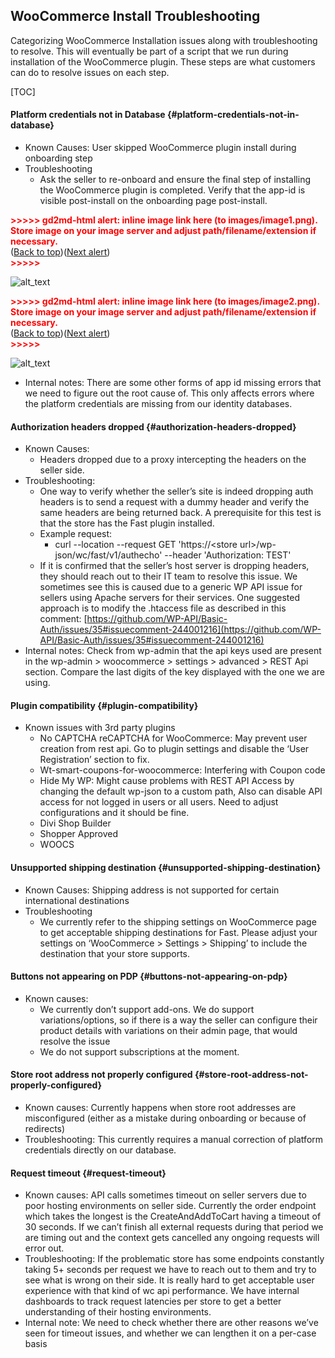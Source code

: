 ## WooCommerce Install Troubleshooting

Categorizing WooCommerce Installation issues along with troubleshooting to resolve. This will eventually be part of a script that we run during installation of the WooCommerce plugin. These steps are what customers can do to resolve issues on each step.

[TOC]

#### Platform credentials not in Database {#platform-credentials-not-in-database}



*   Known Causes: User skipped WooCommerce plugin install during onboarding step
*   Troubleshooting
    *   Ask the seller to re-onboard and ensure the final step of installing the WooCommerce plugin is completed. Verify that the app-id is visible post-install on the onboarding page post-install.



<p id="gdcalert1" ><span style="color: red; font-weight: bold">>>>>>  gd2md-html alert: inline image link here (to images/image1.png). Store image on your image server and adjust path/filename/extension if necessary. </span><br>(<a href="#">Back to top</a>)(<a href="#gdcalert2">Next alert</a>)<br><span style="color: red; font-weight: bold">>>>>> </span></p>


![alt_text](images/image1.png "image_tooltip")


<p id="gdcalert2" ><span style="color: red; font-weight: bold">>>>>>  gd2md-html alert: inline image link here (to images/image2.png). Store image on your image server and adjust path/filename/extension if necessary. </span><br>(<a href="#">Back to top</a>)(<a href="#gdcalert3">Next alert</a>)<br><span style="color: red; font-weight: bold">>>>>> </span></p>


![alt_text](images/image2.png "image_tooltip")


*   Internal notes: There are some other forms of app id missing errors that we need to figure out the root cause of. This only affects errors where the platform credentials are missing from our identity databases.


#### Authorization headers dropped {#authorization-headers-dropped}


*   Known Causes:
    *   Headers dropped due to a proxy intercepting the headers on the seller side.
*   Troubleshooting:
    *   One way to verify whether the seller’s site is indeed dropping auth headers is to send a request with a dummy header and verify the same headers are being returned back. A prerequisite for this test is that the store has the Fast plugin installed.
    *   Example request:
        *   curl --location --request GET 'https://&lt;store url>/wp-json/wc/fast/v1/authecho' --header 'Authorization: TEST'
    *   If it is confirmed that the seller’s host server is dropping headers, they should reach out to their IT team to resolve this issue. We sometimes see this is caused due to a generic WP API issue for sellers using Apache servers for their services. One suggested approach is to modify the .htaccess file as described in this comment: [https://github.com/WP-API/Basic-Auth/issues/35#issuecomment-244001216](https://github.com/WP-API/Basic-Auth/issues/35#issuecomment-244001216) 
*   Internal notes: Check from wp-admin that the api keys used are present in the wp-admin > woocommerce > settings > advanced > REST Api section. Compare the last digits of the key displayed with the one we are using.


#### Plugin compatibility {#plugin-compatibility}


*   Known issues with 3rd party plugins
    *   No CAPTCHA reCAPTCHA for WooCommerce: May prevent user creation from rest api. Go to plugin settings and disable the ‘User Registration’ section to fix.
    *   Wt-smart-coupons-for-woocommerce: Interfering with Coupon code
    *   Hide My WP: Might cause problems with REST API Access by changing the default wp-json to a custom path, Also can disable API access for not logged in users or all users. Need to adjust configurations and it should be fine.
    *   Divi Shop Builder
    *   Shopper Approved
    *   WOOCS


#### Unsupported shipping destination {#unsupported-shipping-destination}


*   Known Causes: Shipping address is not supported for certain international destinations
*   Troubleshooting
    *   We currently refer to the shipping settings on WooCommerce page to get acceptable shipping destinations for Fast. Please adjust your settings on ‘WooCommerce > Settings > Shipping’ to include the destination that your store supports. 


#### Buttons not appearing on PDP {#buttons-not-appearing-on-pdp}


*   Known causes:
    *   We currently don’t support add-ons. We do support variations/options, so if there is a way the seller can configure their product details with variations on their admin page, that would resolve the issue
    *   We do not support subscriptions at the moment.


#### Store root address not properly configured {#store-root-address-not-properly-configured}



*   Known causes: Currently happens when store root addresses are misconfigured (either as a mistake during onboarding or because of redirects) 
*   Troubleshooting: This currently requires a manual correction of platform credentials directly on our database.


#### Request timeout {#request-timeout}



*   Known causes: API calls sometimes timeout on seller servers due to poor hosting environments on seller side. Currently the order endpoint which takes the longest is the CreateAndAddToCart having a timeout of 30 seconds. If we can’t finish all external requests during that period we are timing out and the context gets cancelled any ongoing requests will error out.
*   Troubleshooting: If the problematic store has some endpoints constantly taking 5+ seconds per request we have to reach out to them and try to see what is wrong on their side. It is really hard to get acceptable user experience with that kind of wc api performance. We have internal dashboards to track request latencies per store to get a better understanding of their hosting environments.
*   Internal note: We need to check whether there are other reasons we’ve seen for timeout issues, and whether we can lengthen it on a per-case basis